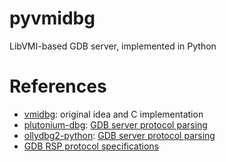 # pyvmidbg

LibVMI-based GDB server, implemented in Python

# References

- [vmidbg](https://github.com/Zentific/vmidbg): original idea and C implementation
- [plutonium-dbg](https://github.com/plutonium-dbg/plutonium-dbg): [GDB server protocol parsing](https://github.com/plutonium-dbg/plutonium-dbg/blob/master/clients/gdbserver.py)
- [ollydbg2-python](https://github.com/0vercl0k/ollydbg2-python): [GDB server protocol parsing](https://github.com/0vercl0k/ollydbg2-python/blob/master/samples/gdbserver/gdbserver.py)
- [GDB RSP protocol specifications](https://sourceware.org/gdb/onlinedocs/gdb/Remote-Protocol.html)
